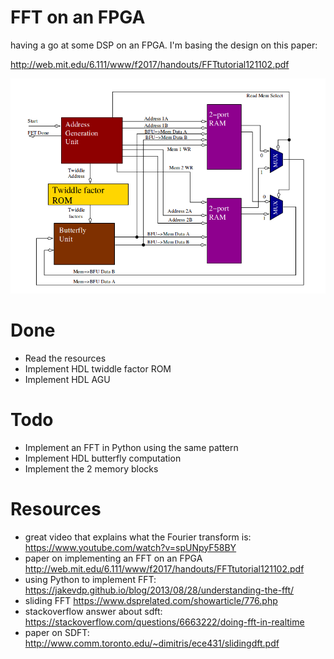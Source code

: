 # FFT on an FPGA

having a go at some DSP on an FPGA. I'm basing the design on this paper:

http://web.mit.edu/6.111/www/f2017/handouts/FFTtutorial121102.pdf

![overview](docs/overview.png)

# Done

* Read the resources
* Implement HDL twiddle factor ROM
* Implement HDL AGU

# Todo

* Implement an FFT in Python using the same pattern
* Implement HDL butterfly computation
* Implement the 2 memory blocks

# Resources

* great video that explains what the Fourier transform is: https://www.youtube.com/watch?v=spUNpyF58BY
* paper on implementing an FFT on an FPGA http://web.mit.edu/6.111/www/f2017/handouts/FFTtutorial121102.pdf
* using Python to implement FFT: https://jakevdp.github.io/blog/2013/08/28/understanding-the-fft/
* sliding FFT https://www.dsprelated.com/showarticle/776.php
* stackoverflow answer about sdft: https://stackoverflow.com/questions/6663222/doing-fft-in-realtime
* paper on SDFT: http://www.comm.toronto.edu/~dimitris/ece431/slidingdft.pdf
